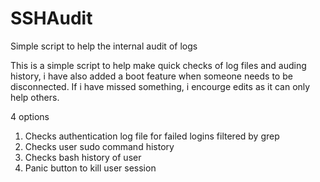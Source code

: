# SSHAudit
Simple script to help the internal audit of logs

This is a simple script to help make quick checks of log files and auding history, i have also added a boot feature when someone needs to be disconnected. If i have missed something, i encourge edits as it can only help others.

4 options
1) Checks authentication log file for failed logins filtered by grep
2) Checks user sudo command history
3) Checks bash history of user
4) Panic button to kill user session
